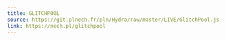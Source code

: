 ```yaml
---
title: GLITCHP00L
source: https://git.plnech.fr/pln/Hydra/raw/master/LIVE/GlitchPool.js
link: https://nech.pl/glitchpool
---
```


